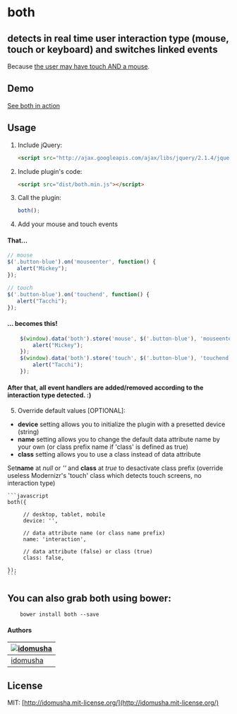 # both

## detects in real time user interaction type (mouse, touch or keyboard) and switches linked events
Because [the user may have touch AND a mouse](http://www.html5rocks.com/en/mobile/touchandmouse/).

## Demo

[See both in action](http://idomusha.github.io/both/)

## Usage

1. Include jQuery:

	```html
	<script src="http://ajax.googleapis.com/ajax/libs/jquery/2.1.4/jquery.min.js"></script>
	```

2. Include plugin's code:

	```html
	<script src="dist/both.min.js"></script>
	```

3. Call the plugin:

	```javascript
	both();
	```

4. Add your mouse and touch events

#### That...
```js
// mouse
$('.button-blue').on('mouseenter', function() {
   alert("Mickey");
});

// touch
$('.button-blue').on('touchend', function() {
   alert("Tacchi");
});
```

#### ... becomes this!
```js
    $(window).data('both').store('mouse', $('.button-blue'), 'mouseenter', function (e) {
        alert("Mickey");
    });
    $(window).data('both').store('touch', $('.button-blue'), 'touchend', function (e) {
        alert("Tacchi");
    });
```

#### After that, all event handlers are added/removed according to the interaction type detected. :)

5. Override default values [OPTIONAL]:

- **device** setting allows you to initialize the plugin with a presetted device (string) 
- **name** setting allows you to change the default data attribute name by your own (or class prefix name if 'class' is defined as true)
- **class** setting allows you to use a class instead of data attribute

Set**name** at *null* or *''* and **class** at *true* to desactivate class prefix (override useless Modernizr's 'touch' class which detects touch screens, no interaction type)

	```javascript
	both({
	
         // desktop, tablet, mobile
         device: '',
     
         // data attribute name (or class name prefix)
         name: 'interaction',
     
         // data attribute (false) or class (true)
         class: false,
             
	});
	```

## You can also grab both using bower:
```
    bower install both --save
```

#### Authors

[![idomusha](https://fr.gravatar.com/userimage/43584317/49cfb592a2054e9c39c5dc195e5ea419.png?size=70)](https://github.com/idomusha) |
--- |
[idomusha](https://github.com/idomusha) |

## License

MIT: [http://idomusha.mit-license.org/](http://idomusha.mit-license.org/)

